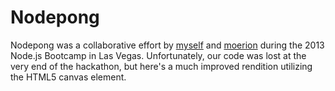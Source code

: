 Nodepong
========

Nodepong was a collaborative effort by [myself](http://github.com/trousyt) and [moerion](http://github.com/moerion) during the 2013 Node.js Bootcamp in Las Vegas. Unfortunately, our code was lost at the very end of the hackathon, but here's a much improved rendition utilizing the HTML5 canvas element.

